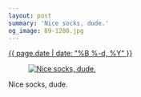 ```yaml
---
layout: post
summary: 'Nice socks, dude.'
og_image: 89-1280.jpg
---
```


<p>
 <time>
  <a href="/89">
   {{ page.date | date: "%B %-d, %Y" }}
  </a>
 </time>
 <a href="/89">
  <figure data-taken="10/11/2013">
   <img alt="Nice socks, dude." sizes="(min-width: 700px) 50vw, calc(100vw - 2rem)" src="{{ site.assets_url }}/89-640.jpg" srcset="{{ site.assets_url }}/89-1280.jpg 1280w, {{ site.assets_url }}/89-960.jpg 960w, {{ site.assets_url }}/89-640.jpg 640w, {{ site.assets_url }}/89-320.jpg 320w"/>
  </figure>
 </a>
 <span>
  Nice socks, dude.
 </span>
</p>
